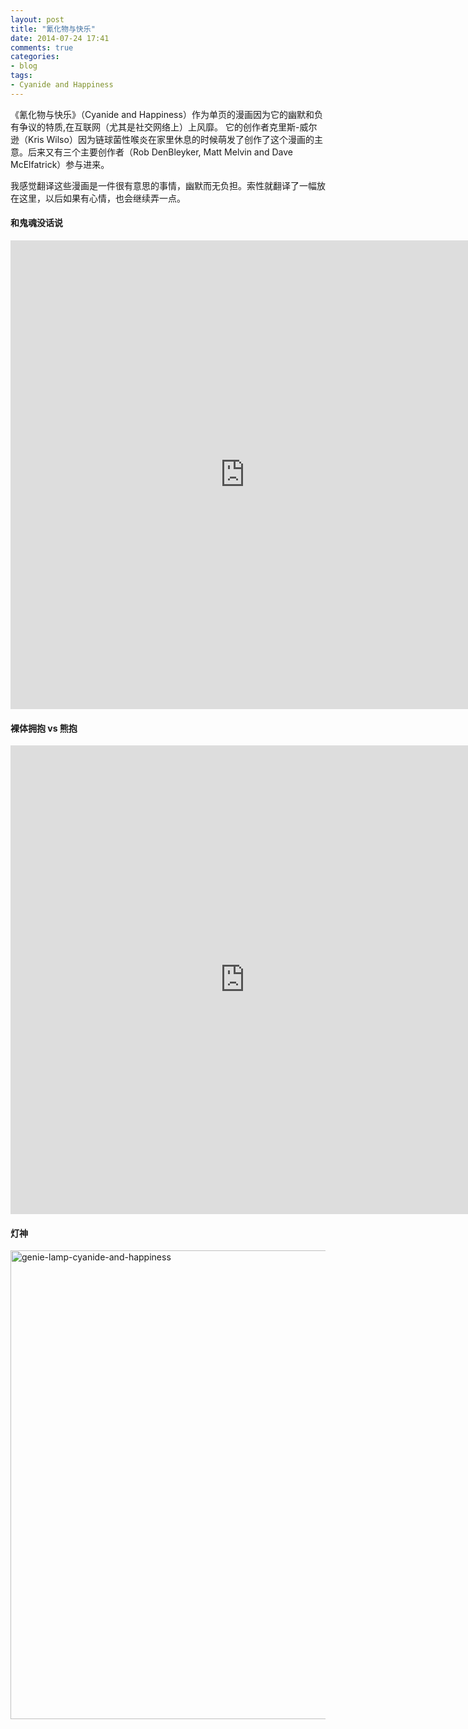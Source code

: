 ```yaml
---
layout: post
title: "氰化物与快乐"
date: 2014-07-24 17:41
comments: true
categories: 
- blog
tags:
- Cyanide and Happiness
---
```


《氰化物与快乐》（Cyanide and Happiness）作为单页的漫画因为它的幽默和负有争议的特质,在互联网（尤其是社交网络上）上风靡。  它的创作者克里斯-威尔逊（Kris Wilso）因为链球菌性喉炎在家里休息的时候萌发了创作了这个漫画的主意。后来又有三个主要创作者（Rob DenBleyker, Matt Melvin and Dave McElfatrick）参与进来。

我感觉翻译这些漫画是一件很有意思的事情，幽默而无负担。索性就翻译了一幅放在这里，以后如果有心情，也会继续弄一点。

#### 和鬼魂没话说

<iframe src="https://www.flickr.com/photos/81249546@N07/14730988602/player/" width="750" height="750" frameborder="0" allowfullscreen webkitallowfullscreen mozallowfullscreen oallowfullscreen msallowfullscreen></iframe>


#### 裸体拥抱 vs 熊抱

<iframe src="https://www.flickr.com/photos/81249546@N07/14544768089/player/" width="750" height="750" frameborder="0" allowfullscreen webkitallowfullscreen mozallowfullscreen oallowfullscreen msallowfullscreen></iframe>


#### 灯神

<a href="https://www.flickr.com/photos/81249546@N07/14708526076" title="genie-lamp-cyanide-and-happiness by wangchj04, on Flickr"><img src="https://farm4.staticflickr.com/3850/14708526076_0647aa91eb_s.jpg" width="750" height="750" alt="genie-lamp-cyanide-and-happiness"></a>
